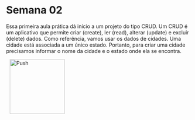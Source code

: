 # Semana 02
Essa primeira aula prática dá início a um projeto do tipo CRUD. Um CRUD é um aplicativo que permite criar (create), ler (read), alterar (update) e excluir (delete) dados. Como referência, vamos usar os dados de cidades. Uma cidade está associada a um único estado. Portanto, para criar uma cidade precisamos informar o nome da cidade e o estado onde ela se encontra.

<a href="https://gitpod.io/#prebuild/https://github.com/regissilvaads/pos-java-web/tree/semana02-02-projeto-pagina-estatica/" style="padding: 10px;">
    <img src="https://gitpod.io/button/open-in-gitpod.svg" width="150" alt="Push" align="center">
</a>
